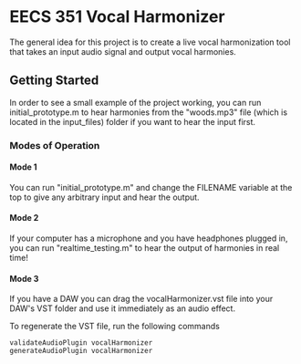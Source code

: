 # EECS 351 Vocal Harmonizer

The general idea for this project is to create a live vocal harmonization tool that takes an input audio signal and output vocal harmonies. 

## Getting Started

In order to see a small example of the project working, you can run initial\_prototype.m to hear harmonies from the "woods.mp3" file (which is located in the input_files) folder if you want to hear the input first.

### Modes of Operation

#### Mode 1
You can run "initial\_prototype.m" and change the FILENAME variable at the top to give any arbitrary input and hear the output.

#### Mode 2
If your computer has a microphone and you have headphones plugged in, you can run "realtime_testing.m" to hear the output of harmonies in real time!

#### Mode 3
If you have a DAW you can drag the vocalHarmonizer.vst file into your DAW's VST folder and use it immediately as an audio effect.

To regenerate the VST file, run the following commands
```
validateAudioPlugin vocalHarmonizer
generateAudioPlugin vocalHarmonizer
```
